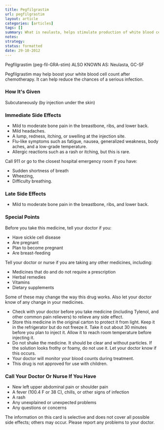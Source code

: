 ```yaml
---
title: Pegfilgrastim
url: pegfilgrastim
layout: article
categories: [articles]
tags: []
summary: What is neulasta, helps stimulate production of white blood cells, how it's given, any side effects, what to tell your doctor before you're given neulasta, when to call your doctor. 
notes:
strategy:
status: formatted
date: 29-10-2012
---
```

Pegfilgrastim (peg-fil-GRA-stim)
ALSO KNOWN AS: Neulasta, GC-SF

Pegfilgrastim may help boost your white blood cell count after chemotherapy. It can help reduce the chances of a serious infection.  

### How It's Given
Subcutaneously (by injection under the skin)

### Immediate Side Effects

* Mild to moderate bone pain in the breastbone, ribs, and lower back. 
* Mild headaches. 
* A lump, redness, itching, or swelling at the injection site.
* Flu-like symptoms such as fatigue, nausea, generalized weakness, body aches, and a low-grade temperature.
* Allergic reactions such as a rash or itching, but this is rare.  

Call 911 or go to the closest hospital emergency room if you have:
 
* Sudden shortness of breath
* Wheezing,
* Difficulty breathing.

### Late Side Effects
* Mild to moderate bone pain in the breastbone, ribs, and lower back. 

### Special Points
Before you take this medicine, tell your doctor if you:

* Have sickle cell disease
* Are pregnant
* Plan to become pregnant
* Are breast-feeding 

Tell your doctor or nurse if you are taking any other medicines, including: 

* Medicines that do and do not require a prescription
* Herbal remedies
* Vitamins
* Dietary supplements

Some of these may change the way this drug works.  Also let your doctor know of any change in your medicines.

* Check with your doctor before you take medicine (including Tylenol, and other common pain relievers) to relieve any side effect.
* Store this medicine in the original carton to protect it from light.  Keep it in the refrigerator but do not freeze it.  Take it out about 30 minutes before you plan to inject it. Allow it to reach room temperature before injecting it.
* Do not shake the medicine.  It should be clear and without particles.  If the solution looks frothy or foamy, do not use it.  Let your doctor know if this occurs.
* Your doctor will monitor your blood counts during treatment.
* This drug is not approved for use with children.

### Call Your Doctor Or Nurse If You Have

* New left upper abdominal pain or shoulder pain
* A fever (100.4 F or 38 C), chills, or other signs of infection
* A rash
* Any unexplained or unexpected problems
* Any questions or concerns 


The information on this card is selective and does not cover all possible side effects; others may occur. Please report any problems to your doctor.